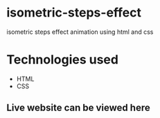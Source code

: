 # isometric-steps-effect
isometric steps effect animation using html and css

# Technologies used

* HTML
* CSS

## Live website can be viewed here
